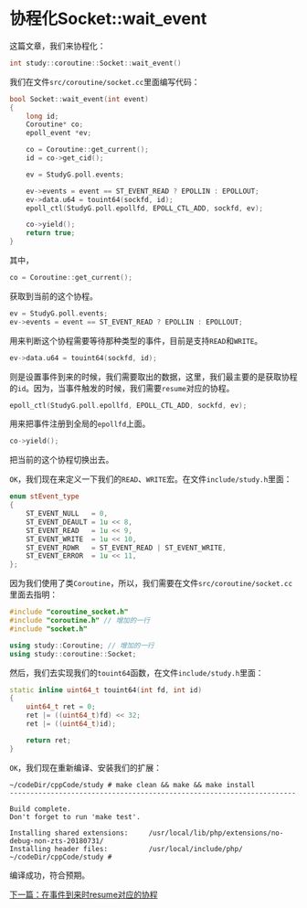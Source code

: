 # 协程化Socket::wait_event

这篇文章，我们来协程化：
```cpp
int study::coroutine::Socket::wait_event()
```

我们在文件`src/coroutine/socket.cc`里面编写代码：

```cpp
bool Socket::wait_event(int event)
{
    long id;
    Coroutine* co;
    epoll_event *ev;

    co = Coroutine::get_current();
    id = co->get_cid();

    ev = StudyG.poll.events;

    ev->events = event == ST_EVENT_READ ? EPOLLIN : EPOLLOUT;
    ev->data.u64 = touint64(sockfd, id);
    epoll_ctl(StudyG.poll.epollfd, EPOLL_CTL_ADD, sockfd, ev);

    co->yield();
    return true;
}
```

其中，

```cpp
co = Coroutine::get_current();
```

获取到当前的这个协程。

```cpp
ev = StudyG.poll.events;
ev->events = event == ST_EVENT_READ ? EPOLLIN : EPOLLOUT;
```

用来判断这个协程需要等待那种类型的事件，目前是支持`READ`和`WRITE`。

```cpp
ev->data.u64 = touint64(sockfd, id);
```

则是设置事件到来的时候，我们需要取出的数据，这里，我们最主要的是获取协程的`id`。因为，当事件触发的时候，我们需要`resume`对应的协程。

```cpp
epoll_ctl(StudyG.poll.epollfd, EPOLL_CTL_ADD, sockfd, ev);
```

用来把事件注册到全局的`epollfd`上面。

```cpp
co->yield();
```

把当前的这个协程切换出去。

`OK`，我们现在来定义一下我们的`READ`、`WRITE`宏。在文件`include/study.h`里面：

```cpp
enum stEvent_type
{
    ST_EVENT_NULL   = 0,
    ST_EVENT_DEAULT = 1u << 8,
    ST_EVENT_READ   = 1u << 9,
    ST_EVENT_WRITE  = 1u << 10,
    ST_EVENT_RDWR   = ST_EVENT_READ | ST_EVENT_WRITE,
    ST_EVENT_ERROR  = 1u << 11,
};
```

因为我们使用了类`Coroutine`，所以，我们需要在文件`src/coroutine/socket.cc`里面去指明：

```cpp
#include "coroutine_socket.h"
#include "coroutine.h" // 增加的一行
#include "socket.h"

using study::Coroutine; // 增加的一行
using study::coroutine::Socket;
```

然后，我们去实现我们的`touint64`函数，在文件`include/study.h`里面：

```cpp
static inline uint64_t touint64(int fd, int id)
{
    uint64_t ret = 0;
    ret |= ((uint64_t)fd) << 32;
    ret |= ((uint64_t)id);

    return ret;
}
```

`OK`，我们现在重新编译、安装我们的扩展：

```shell
~/codeDir/cppCode/study # make clean && make && make install
----------------------------------------------------------------------

Build complete.
Don't forget to run 'make test'.

Installing shared extensions:     /usr/local/lib/php/extensions/no-debug-non-zts-20180731/
Installing header files:          /usr/local/include/php/
~/codeDir/cppCode/study # 
```

编译成功，符合预期。

[下一篇：在事件到来时resume对应的协程](./《PHP扩展开发》-协程-在事件到来时resume对应的协程.md)

